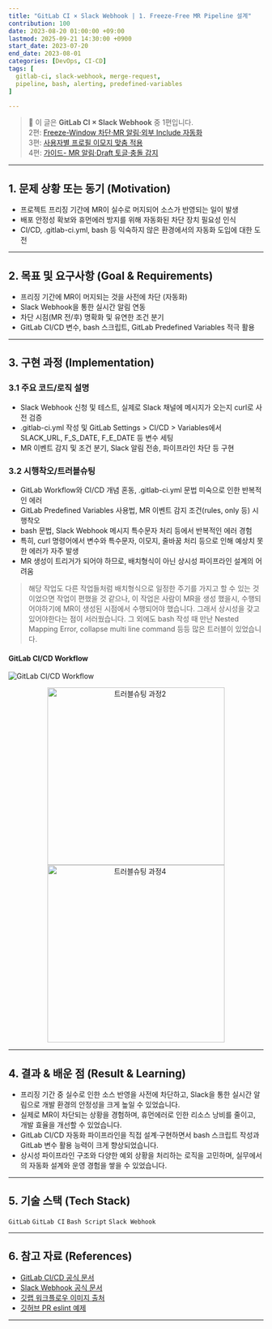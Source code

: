 ```yaml
---
title: "GitLab CI × Slack Webhook | 1. Freeze-Free MR Pipeline 설계"
contribution: 100
date: 2023-08-20 01:00:00 +09:00
lastmod: 2025-09-21 14:30:00 +0900
start_date: 2023-07-20
end_date: 2023-08-01
categories: [DevOps, CI-CD]
tags: [
  gitlab-ci, slack-webhook, merge-request,
  pipeline, bash, alerting, predefined-variables
]

---
```


> 📌 이 글은 **GitLab CI × Slack Webhook** 중 1편입니다.  
> 2편: [Freeze-Window 차단·MR 알림·외부 Include 자동화](/posts/gitlab_ci_1)  
> 3편: [사용자별 프로필 이모지 맞춤 적용](/posts/gitlab_ci_2)  
> 4편: [가이드- MR 알림·Draft 토글·충돌 감지](/posts/gitlab_ci_2024)

---


## 1. 문제 상황 또는 동기 (Motivation)
- 프로젝트 프리징 기간에 MR이 실수로 머지되어 소스가 반영되는 일이 발생
- 배포 안정성 확보와 휴먼에러 방지를 위해 자동화된 차단 장치 필요성 인식
- CI/CD, .gitlab-ci.yml, bash 등 익숙하지 않은 환경에서의 자동화 도입에 대한 도전

---

## 2. 목표 및 요구사항 (Goal & Requirements)
- 프리징 기간에 MR이 머지되는 것을 사전에 차단 (자동화)
- Slack Webhook을 통한 실시간 알림 연동
- 차단 시점(MR 전/후) 명확화 및 유연한 조건 분기
- GitLab CI/CD 변수, bash 스크립트, GitLab Predefined Variables 적극 활용

---

## 3. 구현 과정 (Implementation)
### 3.1 주요 코드/로직 설명
- Slack Webhook 신청 및 테스트, 실제로 Slack 채널에 메시지가 오는지 curl로 사전 검증
- .gitlab-ci.yml 작성 및 GitLab Settings > CI/CD > Variables에서 SLACK_URL, F_S_DATE, F_E_DATE 등 변수 세팅
- MR 이벤트 감지 및 조건 분기, Slack 알림 전송, 파이프라인 차단 등 구현


### 3.2 시행착오/트러블슈팅
- GitLab Workflow와 CI/CD 개념 혼동, .gitlab-ci.yml 문법 미숙으로 인한 반복적인 에러
- GitLab Predefined Variables 사용법, MR 이벤트 감지 조건(rules, only 등) 시행착오
- bash 문법, Slack Webhook 메시지 특수문자 처리 등에서 반복적인 에러 경험
- 특히, curl 명령어에서 변수와 특수문자, 이모지, 줄바꿈 처리 등으로 인해 예상치 못한 에러가 자주 발생
- MR 생성이 트리거가 되어야 하므로, 배치형식이 아닌 상시성 파이프라인 설계의 어려움

> 해당 작업도 다른 작업들처럼 배치형식으로 일정한 주기를 가지고 할 수 있는 것이었으면 작업이 편했을 것 같으나, 이 작업은 사람이 MR을 생성 했을시, 수행되어야하기에 MR이 생성된 시점에서 수행되어야 했습니다. 그래서 상시성을 갖고 있어야한다는 점이 서러웠습니다. 그 외에도 bash 작성 때 만난 Nested Mapping Error, collapse multi line command 등등 많은 트러블이 있었습니다.

#### GitLab CI/CD Workflow
![GitLab CI/CD Workflow](https://workshop.infograb.io/gitlab-ci/images/1/gitlab_ci_cd_workflow.png)


<div style="text-align:center">
  <img src="/assets/img/2025-01-25/2025-01-25-gitlab_ci_0_1.png" alt="트러블슈팅 과정2" style="width: 350px; max-width: 100%; display:inline-block; margin:0 8px;" />
  <img src="/assets/img/2025-01-25/2025-01-25-gitlab_ci_0_2.png" alt="트러블슈팅 과정4" style="width: 350px; max-width: 100%; display:inline-block; margin:0 8px;" />
</div>

---


## 4. 결과 & 배운 점 (Result & Learning)


- 프리징 기간 중 실수로 인한 소스 반영을 사전에 차단하고, Slack을 통한 실시간 알림으로 개발 환경의 안정성을 크게 높일 수 있었습니다.
- 실제로 MR이 차단되는 상황을 경험하며, 휴먼에러로 인한 리소스 낭비를 줄이고, 개발 효율을 개선할 수 있었습니다.
- GitLab CI/CD 자동화 파이프라인을 직접 설계·구현하면서 bash 스크립트 작성과 GitLab 변수 활용 능력이 크게 향상되었습니다.
- 상시성 파이프라인 구조와 다양한 예외 상황을 처리하는 로직을 고민하며, 실무에서의 자동화 설계와 운영 경험을 쌓을 수 있었습니다.

---

## 5. 기술 스택 (Tech Stack)
`GitLab` `GitLab CI` `Bash Script` `Slack Webhook` 

---

## 6. 참고 자료 (References)
- [GitLab CI/CD 공식 문서](https://docs.gitlab.com/ee/ci/)
- [Slack Webhook 공식 문서](https://api.slack.com/messaging/webhooks)
- [깃랩 워크플로우 이미지 출처](https://workshop.infograb.io/gitlab-ci/11_introduction-to-gitlab-cicd/2_gitlab_ci_cd_workflow/)
- [깃허브 PR eslint 예제](https://marshallku.com/web/tips/pull-request%EB%A5%BC-%EB%B3%91%ED%95%A9%ED%95%98%EA%B8%B0-%EC%A0%84%EC%97%90-%EC%BD%94%EB%93%9C-%EA%B2%80%EC%82%AC%ED%95%98%EA%B8%B0)

---
